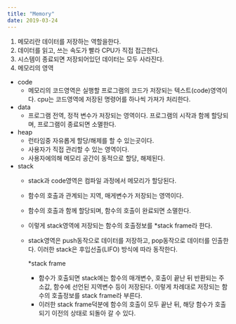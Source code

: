 ```yaml
---
title: "Memory"
date: 2019-03-24
---
```

1. 메모리란 데이터를 저장하는 역할을한다.
2. 데이터를 읽고, 쓰는 속도가 빨라 CPU가 직접 접근한다.
3. 시스템이 종료되면 저장되어있던 데이터는 모두 사라진다.
4. 메모리의 영역
- code
  - 메모리의 코드영역은 실행할 프로그램의 코드가 저장되는 텍스트(code)영역이다.
  cpu는 코드영역에 저장된 명령어를 하나씩 가져가 처리한다.
- data
  - 프로그램 전역, 정적 변수가 저장되는 영역이다.
  프로그램의 시작과 함께 할당되며, 프로그램이 종료되면 소멸한다.
- heap
  - 런타임중 자유롭게 할당/해제를 할 수 있는곳이다.
  - 사용자가 직접 관리할 수 있는 영역이다.
  - 사용자에의해 메모리 공간이 동적으로 할당, 해제된다.
- stack
  - stack과 code영역은 컴파일 과정에서 메모리가 할당된다.
  - 함수의 호출과 관계되는 지역, 매게변수가 저장되는 영역이다.
  - 함수의 호출과 함께 할당되며, 함수의 호출이 완료되면 소멸한다.
  - 이렇게 stack영역에 저장되는 함수의 호출정보를 *stack frame라 한다.
  - stack영역은 push동작으로 데이터를 저장하고, pop동작으로 데이터를 인출한다.
  이러한 stack은 후입선출(LIFO) 방식에 따라 동작한다.
  
  
  
      *stack frame
      - 함수가 호출되면 stack에는 함수의 매개변수, 호출이 끝난 뒤 반환되는 주소값, 함수에 선언된 지역변수 등이 저장된다.
      이렇게 차례대로 저장되는 함수의 호출정보를 stack frame라 부른다.
      - 이러한 stack frame덕분에 함수의 호출이 모두 끝난 뒤, 해당 함수가 호출되기 이전의 상태로 되돌아 갈 수 있다.
